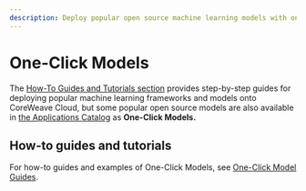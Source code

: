 ```yaml
---
description: Deploy popular open source machine learning models with one click
---
```


# One-Click Models

The [How-To Guides and Tutorials section](../how-to-guides-and-tutorials/) provides step-by-step guides for deploying popular machine learning frameworks and models onto CoreWeave Cloud, but some popular open source models are also available in [the Applications Catalog](../../coreweave-kubernetes/coreweave-cloud-ui/applications-catalog.md) as **One-Click Models.**

## How-to guides and tutorials

For how-to guides and examples of One-Click Models, see [One-Click Model Guides](../how-to-guides-and-tutorials/examples/one-click-model-guides/).
